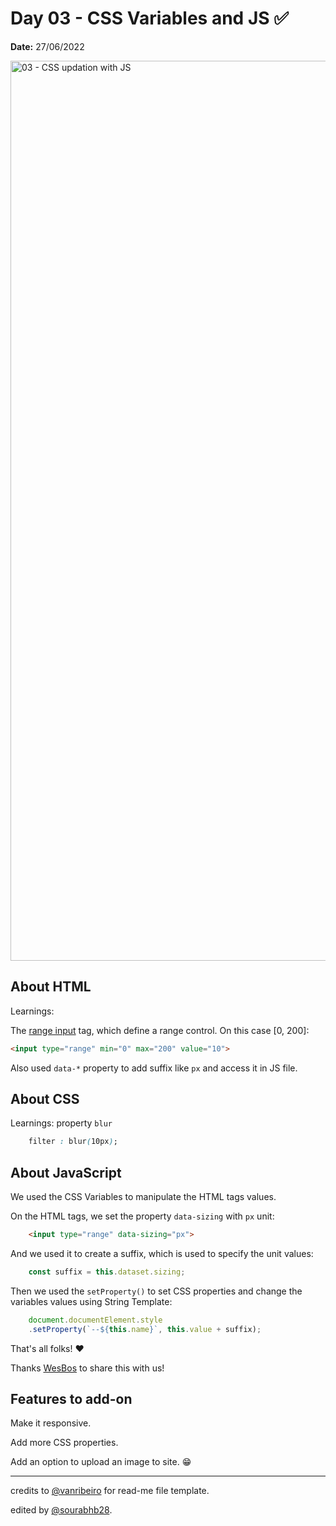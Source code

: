 # Day 03 - CSS Variables and JS ✅

**Date:** 27/06/2022

<img width="1440" alt="03 - CSS updation with JS" src="https://user-images.githubusercontent.com/93050571/175924117-dd20c980-de0e-4f6f-b717-275784c798ae.png">

## About HTML

Learnings:

The [range input](https://www.w3schools.com/tags/att_input_type_range.asp) tag, which define a range control. On this case [0, 200]:

```html
<input type="range" min="0" max="200" value="10">
```
Also used `data-*` property to add suffix like `px` and access it in JS file.

## About CSS

Learnings: property `blur`

```css
    filter : blur(10px);
```

## About JavaScript

We used the CSS Variables to manipulate the HTML tags values. 

On the HTML tags, we set the property `data-sizing` with `px` unit:

```html
    <input type="range" data-sizing="px">
```

And we used it to create a suffix, which is used to specify the unit values:

```javascript
    const suffix = this.dataset.sizing;
```

Then we used the `setProperty()` to set CSS properties and change the variables values using String Template:

```javascript
    document.documentElement.style
    .setProperty(`--${this.name}`, this.value + suffix);
```

That's all folks! ❤️

Thanks [WesBos](https://github.com/wesbos) to share this with us! 

## Features to add-on

Make it responsive. 

Add more CSS properties.

Add an option to upload an image to site. 😁

---
credits to [@vanribeiro](https://github.com/vanribeiro) for read-me file template.

edited by [@sourabhb28](https://github.com/sourabhb28).
